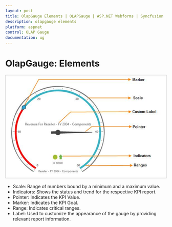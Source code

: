 ```yaml
---
layout: post
title: OlapGauge Elements | OLAPGauge | ASP.NET Webforms | Syncfusion
description: olapgauge elements
platform: aspnet
control: OLAP Gauge
documentation: ug
---
```


# OlapGauge: Elements

![](OlapGauge-Elements_images/OlapGauge-Elements_img1.png) 



* Scale: Range of numbers bound by a minimum and a maximum value.
* Indicators: Shows the status and trend for the respective KPI report.
* Pointer: Indicates the KPI Value.
* Marker: Indicates the KPI Goal.
* Range: Indicates critical ranges.
* Label: Used to customize the appearance of the gauge by providing relevant report information.
